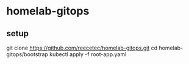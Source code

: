 # homelab-gitops

## setup
git clone https://github.com/reecetec/homelab-gitops.git
cd homelab-gitops/bootstrap
kubectl apply -f root-app.yaml